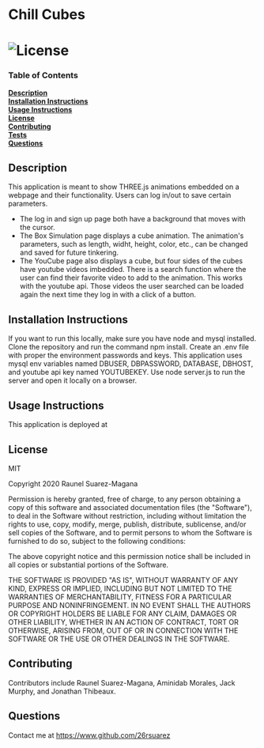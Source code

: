 # Chill Cubes

# ![License](https://img.shields.io/badge/License-MIT-yellow.svg) 

### Table of Contents
**[Description](##description)**<br>
**[Installation Instructions](#installation-instructions)**<br>
**[Usage Instructions](#usage-instructions)**<br>
**[License](#license)**<br>
**[Contributing](#contributing)**<br>
**[Tests](#tests)**<br>
**[Questions](#questions)**<br>

## Description
This application is meant to show THREE.js animations embedded on a webpage and their functionality. Users can log in/out to save certain parameters.
- The log in and sign up page both have a background that moves with the cursor.
- The Box Simulation page displays a cube animation. The animation's parameters, such as length, widht, height, color, etc., can be changed and saved for future tinkering. 
- The YouCube page also displays a cube, but four sides of the cubes have youtube videos imbedded. There is a search function where the user can find their favorite video to add to the animation. This works with the youtube
api. Those videos the user searched can be loaded again the next time they log in with a click of a button.  

## Installation Instructions
If you want to run this locally, make sure you have node and mysql installed. Clone the repository and run the command npm install. Create an .env file with proper the environment passwords and keys. This application uses mysql env variables named DBUSER, DBPASSWORD, DATABASE, DBHOST, and youtube api key named YOUTUBEKEY. Use node server.js to run the server and open it locally on a browser.

## Usage Instructions

This application is deployed at 





## License

MIT 

Copyright 2020 Raunel Suarez-Magana

Permission is hereby granted, free of charge, to any person obtaining a copy of this software and associated documentation files (the "Software"), to deal in the Software without restriction, including without limitation the rights to use, copy, modify, merge, publish, distribute, sublicense, and/or sell copies of the Software, and to permit persons to whom the Software is furnished to do so, subject to the following conditions:

The above copyright notice and this permission notice shall be included in all copies or substantial portions of the Software.

THE SOFTWARE IS PROVIDED "AS IS", WITHOUT WARRANTY OF ANY KIND, EXPRESS OR IMPLIED, INCLUDING BUT NOT LIMITED TO THE WARRANTIES OF MERCHANTABILITY, FITNESS FOR A PARTICULAR PURPOSE AND NONINFRINGEMENT. IN NO EVENT SHALL THE AUTHORS OR COPYRIGHT HOLDERS BE LIABLE FOR ANY CLAIM, DAMAGES OR OTHER LIABILITY, WHETHER IN AN ACTION OF CONTRACT, TORT OR OTHERWISE, ARISING FROM, OUT OF OR IN CONNECTION WITH THE SOFTWARE OR THE USE OR OTHER DEALINGS IN THE SOFTWARE.

## Contributing
Contributors include Raunel Suarez-Magana, Aminidab Morales, Jack Murphy, and Jonathan Thibeaux.



## Questions
Contact me at https://www.github.com/26rsuarez





